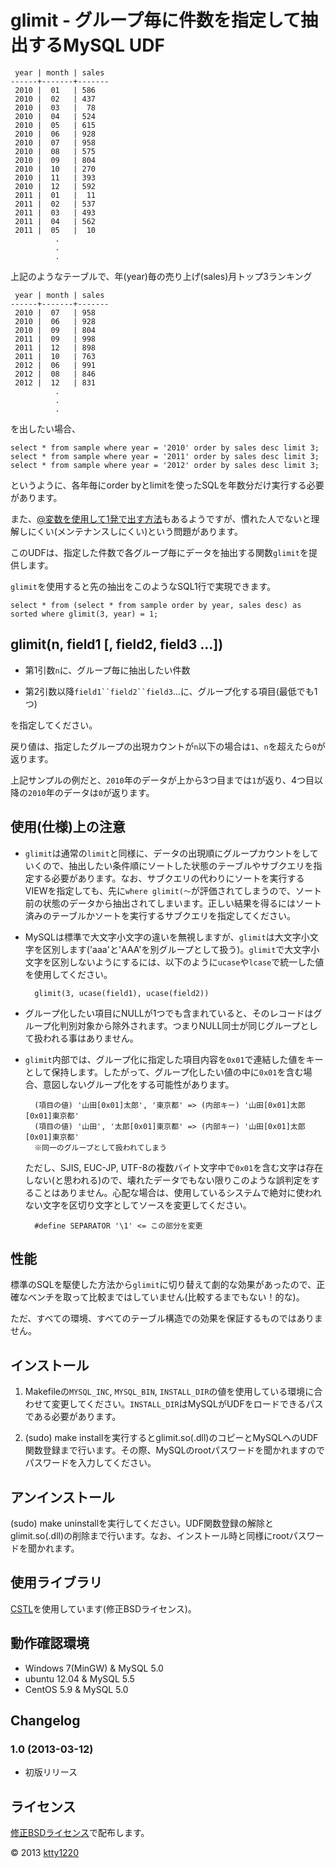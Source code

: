# glimit - グループ毎に件数を指定して抽出するMySQL UDF

     year | month | sales
    ------+-------+-------
     2010 |  01   | 586
     2010 |  02   | 437
     2010 |  03   |  78
     2010 |  04   | 524
     2010 |  05   | 615
     2010 |  06   | 928
     2010 |  07   | 958
     2010 |  08   | 575
     2010 |  09   | 804
     2010 |  10   | 270
     2010 |  11   | 393
     2010 |  12   | 592
     2011 |  01   |  11
     2011 |  02   | 537
     2011 |  03   | 493
     2011 |  04   | 562
     2011 |  05   |  10
              .
              .
              .

上記のようなテーブルで、年(year)毎の売り上げ(sales)月トップ3ランキング

     year | month | sales
    ------+-------+-------
     2010 |  07   | 958
     2010 |  06   | 928
     2010 |  09   | 804
     2011 |  09   | 998
     2011 |  12   | 898
     2011 |  10   | 763
     2012 |  06   | 991
     2012 |  08   | 846
     2012 |  12   | 831
              .
              .
              .

を出したい場合、

    select * from sample where year = '2010' order by sales desc limit 3;
    select * from sample where year = '2011' order by sales desc limit 3;
    select * from sample where year = '2012' order by sales desc limit 3;

というように、各年毎にorder byとlimitを使ったSQLを年数分だけ実行する必要があります。

また、[@変数を使用して1発で出す方法](http://nora1962.exblog.jp/12301312/)もあるようですが、慣れた人でないと理解しにくい(メンテナンスしにくい)という問題があります。

このUDFは、指定した件数で各グループ毎にデータを抽出する関数`glimit`を提供します。

`glimit`を使用すると先の抽出をこのようなSQL1行で実現できます。

    select * from (select * from sample order by year, sales desc) as sorted where glimit(3, year) = 1;

## glimit(n, field1 [, field2, field3 ...])

* 第1引数`n`に、グループ毎に抽出したい件数

* 第2引数以降`field1``field2``field3`...に、グループ化する項目(最低でも1つ)

を指定してください。

戻り値は、指定したグループの出現カウントが`n`以下の場合は`1`、`n`を超えたら`0`が返ります。

上記サンプルの例だと、`2010`年のデータが上から3つ目までは`1`が返り、4つ目以降の`2010`年のデータは`0`が返ります。

## 使用(仕様)上の注意

* `glimit`は通常の`limit`と同様に、データの出現順にグループカウントをしていくので、抽出したい条件順にソートした状態のテーブルやサブクエリを指定する必要があります。なお、サブクエリの代わりにソートを実行するVIEWを指定しても、先に`where glimit(～`が評価されてしまうので、ソート前の状態のデータから抽出されてしまいます。正しい結果を得るにはソート済みのテーブルかソートを実行するサブクエリを指定してください。

* MySQLは標準で大文字小文字の違いを無視しますが、`glimit`は大文字小文字を区別します('aaa'と'AAA'を別グループとして扱う)。`glimit`で大文字小文字を区別しないようにするには、以下のように`ucase`や`lcase`で統一した値を使用してください。

        glimit(3, ucase(field1), ucase(field2))

* グループ化したい項目にNULLが1つでも含まれていると、そのレコードはグループ化判別対象から除外されます。つまりNULL同士が同じグループとして扱われる事はありません。

* `glimit`内部では、グループ化に指定した項目内容を`0x01`で連結した値をキーとして保持します。したがって、グループ化したい値の中に`0x01`を含む場合、意図しないグループ化をする可能性があります。

        (項目の値) '山田[0x01]太郎', '東京都' => (内部キー) '山田[0x01]太郎[0x01]東京都'
        (項目の値) '山田', '太郎[0x01]東京都' => (内部キー) '山田[0x01]太郎[0x01]東京都'
        ※同一のグループとして扱われてしまう

    ただし、SJIS, EUC-JP, UTF-8の複数バイト文字中で`0x01`を含む文字は存在しない(と思われる)ので、壊れたデータでもない限りこのような誤判定をすることはありません。心配な場合は、使用しているシステムで絶対に使われない文字を区切り文字としてソースを変更してください。

        #define SEPARATOR '\1' <= この部分を変更

## 性能

標準のSQLを駆使した方法から`glimit`に切り替えて劇的な効果があったので、正確なベンチを取って比較まではしていません(比較するまでもない！的な)。

ただ、すべての環境、すべてのテーブル構造での効果を保証するものではありません。

## インストール

1. Makefileの`MYSQL_INC`, `MYSQL_BIN`, `INSTALL_DIR`の値を使用している環境に合わせて変更してください。`INSTALL_DIR`はMySQLがUDFをロードできるパスである必要があります。

2. (sudo) make installを実行するとglimit.so(.dll)のコピーとMySQLへのUDF関数登録まで行います。その際、MySQLのrootパスワードを聞かれますのでパスワードを入力してください。

## アンインストール

(sudo) make uninstallを実行してください。UDF関数登録の解除とglimit.so(.dll)の削除まで行います。なお、インストール時と同様にrootパスワードを聞かれます。

## 使用ライブラリ

[CSTL](http://cstl.sourceforge.jp/)を使用しています(修正BSDライセンス)。

## 動作確認環境

* Windows 7(MinGW) & MySQL 5.0
* ubuntu 12.04 & MySQL 5.5
* CentOS 5.9 & MySQL 5.0

## Changelog

### 1.0 (2013-03-12)

* 初版リリース

## ライセンス

[修正BSDライセンス](http://opensource.org/licenses/BSD-3-Clause)で配布します。

&copy; 2013 [ktty1220](mailto:ktty1220@gmail.com)
